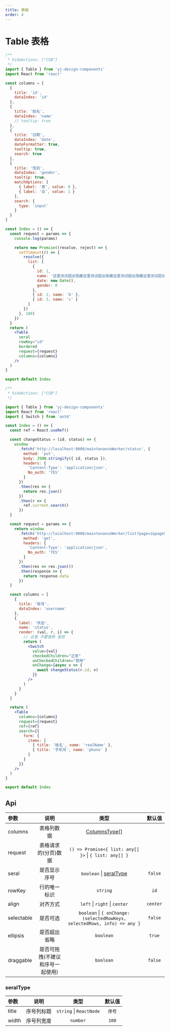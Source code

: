 ```yaml
---
title: 表格
order: 4
---
```


# Table 表格

```jsx
/**
 * hideActions: ["CSB"]
 */
import { Table } from 'yj-design-components'
import React from 'react'

const columns = [
  {
    title: 'id',
    dataIndex: 'id'
  },
  {
    title: '姓名',
    dataIndex: 'name'
    // tooltip: true
  },
  {
    title: '日期',
    dataIndex: 'date',
    dateFormatter: true,
    tooltip: true,
    search: true
  },
  {
    title: '性别',
    dataIndex: 'gender',
    tooltip: true,
    matchOptions: [
      { label: '男', value: 0 },
      { label: '女', value: 1 }
    ],
    search: {
      type: 'input'
    }
  }
]

const Index = () => {
  const request = params => {
    console.log(params)

    return new Promise((resolve, reject) => {
      setTimeout(() => {
        resolve({
          list: [
            {
              id: 1,
              name: '这里测试超出隐藏这里测试超出隐藏这里测试超出隐藏这里测试超出隐藏这里测试超出隐藏这里测试超出隐藏这里测试超出隐藏这里测试超出隐藏这里测试超出隐藏这里测试超出隐藏',
              date: new Date(),
              gender: 0
            },
            { id: 2, name: 'b' },
            { id: 3, name: 'c' }
          ]
        })
      }, 100)
    })
  }
  return (
    <Table
      seral
      rowKey="id"
      bordered
      request={request}
      columns={columns}
    />
  )
}

export default Index
```

```jsx
/**
 * hideActions: ["CSB"]
 */

import { Table } from 'yj-design-components'
import React from 'react'
import { Switch } from 'antd'

const Index = () => {
  const ref = React.useRef()

  const changeStatus = (id, status) => {
    window
      .fetch('http://localhost:9000/maintenanceWorker/status', {
        method: 'put',
        body: JSON.stringify({ id, status }),
        headers: {
          'Content-Type': 'application/json',
          No_auth: 'YES'
        }
      })
      .then(res => {
        return res.json()
      })
      .then(r => {
        ref.current.search()
      })
  }

  const request = params => {
    return window
      .fetch('http://localhost:9000/maintenanceWorker/list?page=1&pageSize=10', {
        method: 'get',
        headers: {
          'Content-Type': 'application/json',
          No_auth: 'YES'
        }
      })
      .then(res => res.json())
      .then(response => {
        return response.data
      })
  }

  const columns = [
    {
      title: '账号',
      dataIndex: 'username'
    },
    {
      label: '状态',
      name: 'status',
      render: (val, r, i) => {
        // 这里 不要使用 受控
        return (
          <Switch
            value={val}
            checkedChildren="正常"
            unCheckedChildren="禁用"
            onChange={async v => {
              await changeStatus(r.id, v)
            }}
          />
        )
      }
    }
  ]

  return (
    <Table
      columns={columns}
      request={request}
      ref={ref}
      search={{
        form: {
          items: [
            { title: '姓名', name: 'realName' },
            { title: '手机号', name: 'phone' }
          ]
        }
      }}
    />
  )
}

export default Index
```

## Api

| 参数       |               说明               |                                    类型                                     |  默认值  |
| :--------- | :------------------------------: | :-------------------------------------------------------------------------: | :------: |
| columns    |            表格列数据            | [ColumnsType](https://ant-design.antgroup.com/components/table-cn#column)[] |          |
| request    |       表格请求的(分页)数据       |            `() => Promise<{ list: any[] }>` \| `{ list: any[] }`            |          |
| seral      |           是否显示序号           |                    `boolean` \| [seralType](#seralType)                     | `false`  |
| rowKey     |           行的唯一标识           |                                  `string`                                   |   `id`   |
| align      |             对齐方式             |                        `left` \| `right` \| `center`                        | `center` |
| selectable |             是否可选             |  `boolean` \| `{ onChange: (selectedRowKeys, selectedRows, info) => any }`  | `false`  |
| ellipsis   |           是否超出省略           |                                  `boolean`                                  |  `true`  |
| draggable  | 是否可拖拽(不建议和序号一起使用) |                                  `boolean`                                  | `false`  |

<h3 id="seralType">seralType</h3>

| 参数  |    说明    |          类型           | 默认值 |
| :---- | :--------: | :---------------------: | :----: |
| title | 序号列标题 | `string` \| `ReactNode` | `序号` |
| width | 序号列宽度 |        `number`         | `100`  |

